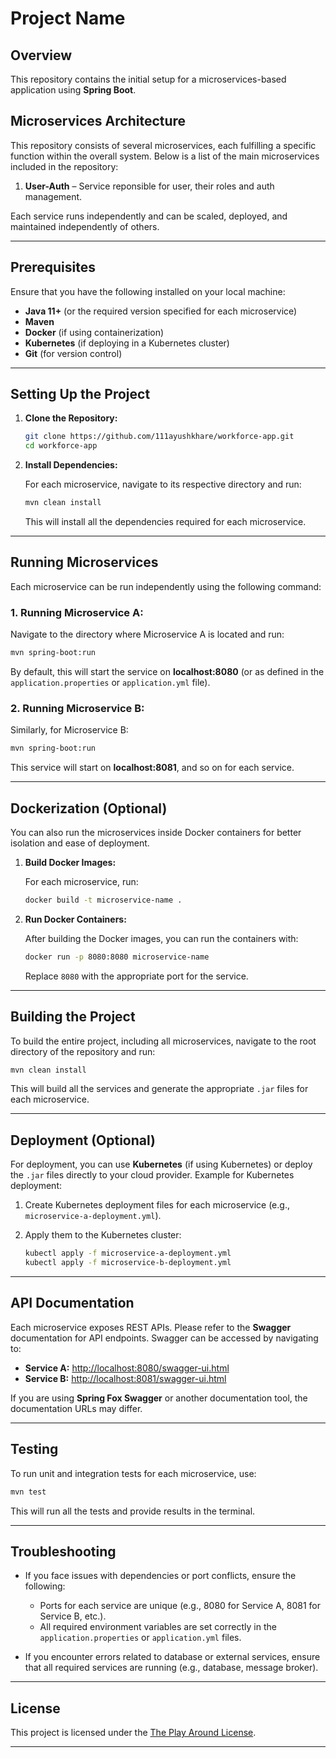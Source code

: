 # Project Name

## Overview

This repository contains the initial setup for a microservices-based application using **Spring Boot**.

## Microservices Architecture

This repository consists of several microservices, each fulfilling a specific function within the overall system. Below is a list of the main microservices included in the repository:

1. **User-Auth** – Service reponsible for user, their roles and auth management.


Each service runs independently and can be scaled, deployed, and maintained independently of others.

---

## Prerequisites

Ensure that you have the following installed on your local machine:

- **Java 11+** (or the required version specified for each microservice)
- **Maven**
- **Docker** (if using containerization)
- **Kubernetes** (if deploying in a Kubernetes cluster)
- **Git** (for version control)

---

## Setting Up the Project

1. **Clone the Repository:**

   ```bash
   git clone https://github.com/111ayushkhare/workforce-app.git
   cd workforce-app
   ```

2. **Install Dependencies:**

   For each microservice, navigate to its respective directory and run:

   ```bash
   mvn clean install
   ```

   This will install all the dependencies required for each microservice.

---

## Running Microservices

Each microservice can be run independently using the following command:

### 1. **Running Microservice A:**

   Navigate to the directory where Microservice A is located and run:

   ```bash
   mvn spring-boot:run
   ```

   By default, this will start the service on **localhost:8080** (or as defined in the `application.properties` or `application.yml` file).

### 2. **Running Microservice B:**

   Similarly, for Microservice B:

   ```bash
   mvn spring-boot:run
   ```

   This service will start on **localhost:8081**, and so on for each service.

---

## Dockerization (Optional)

You can also run the microservices inside Docker containers for better isolation and ease of deployment.

1. **Build Docker Images:**

   For each microservice, run:

   ```bash
   docker build -t microservice-name .
   ```

2. **Run Docker Containers:**

   After building the Docker images, you can run the containers with:

   ```bash
   docker run -p 8080:8080 microservice-name
   ```

   Replace `8080` with the appropriate port for the service.

---

## Building the Project

To build the entire project, including all microservices, navigate to the root directory of the repository and run:

```bash
mvn clean install
```

This will build all the services and generate the appropriate `.jar` files for each microservice. 

---

## Deployment (Optional)

For deployment, you can use **Kubernetes** (if using Kubernetes) or deploy the `.jar` files directly to your cloud provider. Example for Kubernetes deployment:

1. Create Kubernetes deployment files for each microservice (e.g., `microservice-a-deployment.yml`).
2. Apply them to the Kubernetes cluster:

   ```bash
   kubectl apply -f microservice-a-deployment.yml
   kubectl apply -f microservice-b-deployment.yml
   ```

---

## API Documentation

Each microservice exposes REST APIs. Please refer to the **Swagger** documentation for API endpoints. Swagger can be accessed by navigating to:

- **Service A:** [http://localhost:8080/swagger-ui.html](http://localhost:8080/swagger-ui.html)
- **Service B:** [http://localhost:8081/swagger-ui.html](http://localhost:8081/swagger-ui.html)

If you are using **Spring Fox Swagger** or another documentation tool, the documentation URLs may differ.

---

## Testing

To run unit and integration tests for each microservice, use:

```bash
mvn test
```

This will run all the tests and provide results in the terminal.

---

## Troubleshooting

- If you face issues with dependencies or port conflicts, ensure the following:
  - Ports for each service are unique (e.g., 8080 for Service A, 8081 for Service B, etc.).
  - All required environment variables are set correctly in the `application.properties` or `application.yml` files.

- If you encounter errors related to database or external services, ensure that all required services are running (e.g., database, message broker).

---

## License

This project is licensed under the [The Play Around License](LICENSE).

---
